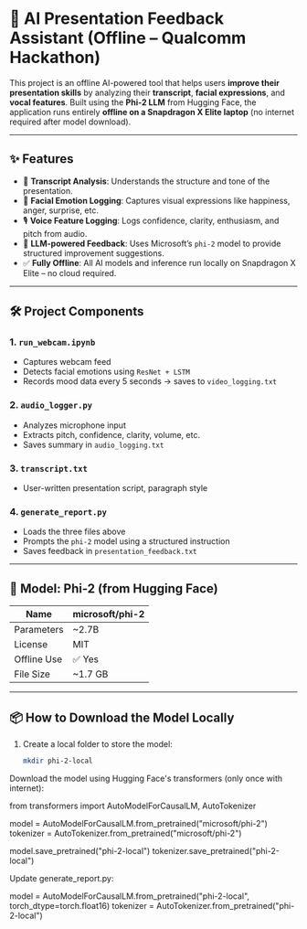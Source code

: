 # 🎤 AI Presentation Feedback Assistant (Offline – Qualcomm Hackathon)

This project is an offline AI-powered tool that helps users **improve their presentation skills** by analyzing their **transcript**, **facial expressions**, and **vocal features**. Built using the **Phi-2 LLM** from Hugging Face, the application runs entirely **offline on a Snapdragon X Elite laptop** (no internet required after model download).

---

## ✨ Features

- 📄 **Transcript Analysis**: Understands the structure and tone of the presentation.
- 🎥 **Facial Emotion Logging**: Captures visual expressions like happiness, anger, surprise, etc.
- 🎙️ **Voice Feature Logging**: Logs confidence, clarity, enthusiasm, and pitch from audio.
- 🧠 **LLM-powered Feedback**: Uses Microsoft’s `phi-2` model to provide structured improvement suggestions.
- ✅ **Fully Offline**: All AI models and inference run locally on Snapdragon X Elite – no cloud required.

---

## 🛠 Project Components

### 1. `run_webcam.ipynb`
- Captures webcam feed
- Detects facial emotions using `ResNet + LSTM`
- Records mood data every 5 seconds → saves to `video_logging.txt`

### 2. `audio_logger.py`
- Analyzes microphone input
- Extracts pitch, confidence, clarity, volume, etc.
- Saves summary in `audio_logging.txt`

### 3. `transcript.txt`
- User-written presentation script, paragraph style

### 4. `generate_report.py`
- Loads the three files above
- Prompts the `phi-2` model using a structured instruction
- Saves feedback in `presentation_feedback.txt`

---

## 🤖 Model: Phi-2 (from Hugging Face)

| Name         | microsoft/phi-2 |
|--------------|------------------|
| Parameters   | ~2.7B            |
| License      | MIT              |
| Offline Use  | ✅ Yes           |
| File Size    | ~1.7 GB          |

---

## 📦 How to Download the Model Locally

1. Create a local folder to store the model:
   ```bash
   mkdir phi-2-local

Download the model using Hugging Face's transformers (only once with internet):

from transformers import AutoModelForCausalLM, AutoTokenizer

model = AutoModelForCausalLM.from_pretrained("microsoft/phi-2")
tokenizer = AutoTokenizer.from_pretrained("microsoft/phi-2")

model.save_pretrained("phi-2-local")
tokenizer.save_pretrained("phi-2-local")

Update generate_report.py:

model = AutoModelForCausalLM.from_pretrained("phi-2-local", torch_dtype=torch.float16)
tokenizer = AutoTokenizer.from_pretrained("phi-2-local")
